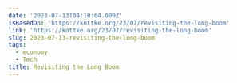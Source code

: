 ```yaml
---
date: '2023-07-13T04:10:04.000Z'
isBasedOn: 'https://kottke.org/23/07/revisiting-the-long-boom'
link: 'https://kottke.org/23/07/revisiting-the-long-boom'
slug: 2023-07-13-revisiting-the-long-boom
tags:
  - economy
  - Tech
title: Revisiting the Long Boom
---
```



